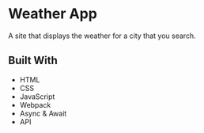 # Weather App

A site that displays the weather for a city that you search.

## Built With

* HTML
* CSS
* JavaScript
* Webpack
* Async & Await
* API